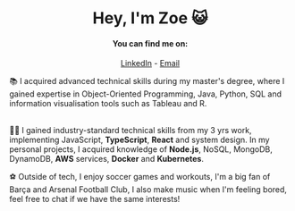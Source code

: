 <div align="center">
  
 # Hey, I'm Zoe 😺

  #### You can find me on:
  [LinkedIn](https://www.linkedin.com/in/zoehuai) - [Email](mailto:meetzoework@gmail.com)
  <br>
  <div align="left">
  📚 I acquired advanced technical skills during my master's degree, where I gained expertise in Object-Oriented Programming, Java, Python, SQL and information visualisation tools such as Tableau and R. <br>
  <br>
    
  👩‍💼 I gained industry-standard technical skills from my 3 yrs work, implementing JavaScript, **TypeScript**, **React** and system design. In my personal projects, I acquired knowledge of **Node.js**, NoSQL, MongoDB, DynamoDB, **AWS** services, **Docker** and **Kubernetes**. 
  <br>
    
  ⚽️ Outside of tech, I enjoy soccer games and workouts, I'm a big fan of Barça and Arsenal Football Club, I also make music when I'm feeling bored, feel free to chat if we have the same interests!
